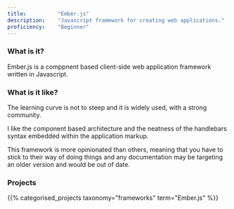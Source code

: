 ```yaml
---
title: 			"Ember.js"
description: 	"Javascript framework for creating web applications."
proficiency:	"Beginner"
---
```


### What is it?
Ember.js is a comppnent based client-side web application framework written in Javascript.

### What is it like?
The learning curve is not to steep and it is widely used, with a strong community. 

I like the component based architecture and the neatness of the handlebars syntax embedded within the application markup.

This framework is more opinionated than others, meaning that you have to stick to their way of doing things and any documentation may be targeting an older version and would be out of date.

### Projects
{{% categorised_projects taxonomy="frameworks" term="Ember.js" %}}